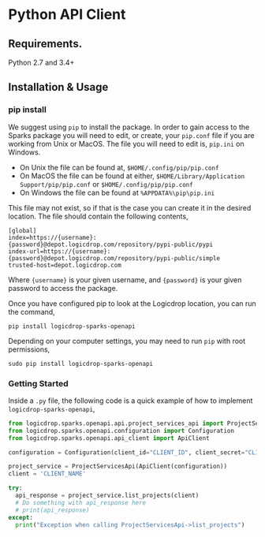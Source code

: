 # Python API Client

## Requirements.

Python 2.7 and 3.4+

## Installation & Usage

### pip install
We suggest using `pip` to install the package. In order to gain access to the Sparks package you will need to edit, or create, your `pip.conf` file if you are working 
from Unix or MacOS. The file you will need to edit is, `pip.ini` on Windows.

* On Unix the file can be found at, `$HOME/.config/pip/pip.conf`
* On MacOS the file can be found at either, `$HOME/Library/Application Support/pip/pip.conf` or `$HOME/.config/pip/pip.conf`
* On Windows the file can be found at `%APPDATA%\pip\pip.ini`

This file may not exist, so if that is the case you can create it in the desired location. The file should contain the
following contents,

```
[global]
index=https://{username}:{password}@depot.logicdrop.com/repository/pypi-public/pypi
index-url=https://{username}:{password}@depot.logicdrop.com/repository/pypi-public/simple
trusted-host=depot.logicdrop.com
```

Where `{username}` is your given username, and `{password}` is your given password to access the package.

Once you have configured pip to look at the Logicdrop location, you can run the command,

```
pip install logicdrop-sparks-openapi
```

Depending on your computer settings, you may need to run `pip` with root permissions,

```
sudo pip install logicdrop-sparks-openapi
```

### Getting Started
Inside a `.py` file, the following code is a quick example of how to implement `logicdrop-sparks-openapi`,

```python
from logicdrop.sparks.openapi.api.project_services_api import ProjectServicesApi
from logicdrop.sparks.openapi.configuration import Configuration
from logicdrop.sparks.openapi.api_client import ApiClient

configuration = Configuration(client_id="CLIENT_ID", client_secret="CLIENT_SECRET")

project_service = ProjectServicesApi(ApiClient(configuration))
client = 'CLIENT_NAME'

try:
  api_response = project_service.list_projects(client)
  # Do something with api_response here
  # print(api_response)
except:
  print("Exception when calling ProjectServicesApi->list_projects")
```



